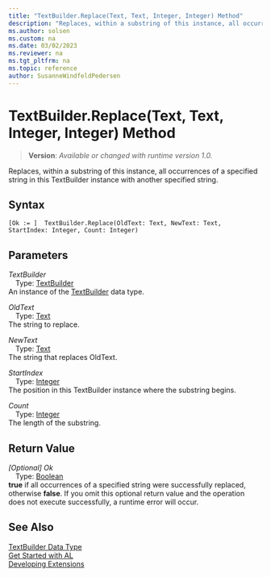```yaml
---
title: "TextBuilder.Replace(Text, Text, Integer, Integer) Method"
description: "Replaces, within a substring of this instance, all occurrences of a specified string in this TextBuilder instance with another specified string."
ms.author: solsen
ms.custom: na
ms.date: 03/02/2023
ms.reviewer: na
ms.tgt_pltfrm: na
ms.topic: reference
author: SusanneWindfeldPedersen
---
```

[//]: # (START>DO_NOT_EDIT)
[//]: # (IMPORTANT:Do not edit any of the content between here and the END>DO_NOT_EDIT.)
[//]: # (Any modifications should be made in the .xml files in the ModernDev repo.)
# TextBuilder.Replace(Text, Text, Integer, Integer) Method
> **Version**: _Available or changed with runtime version 1.0._

Replaces, within a substring of this instance, all occurrences of a specified string in this TextBuilder instance with another specified string.


## Syntax
```AL
[Ok := ]  TextBuilder.Replace(OldText: Text, NewText: Text, StartIndex: Integer, Count: Integer)
```
## Parameters
*TextBuilder*  
&emsp;Type: [TextBuilder](textbuilder-data-type.md)  
An instance of the [TextBuilder](textbuilder-data-type.md) data type.  

*OldText*  
&emsp;Type: [Text](../text/text-data-type.md)  
The string to replace.  

*NewText*  
&emsp;Type: [Text](../text/text-data-type.md)  
The string that replaces OldText.  

*StartIndex*  
&emsp;Type: [Integer](../integer/integer-data-type.md)  
The position in this TextBuilder instance where the substring begins.  

*Count*  
&emsp;Type: [Integer](../integer/integer-data-type.md)  
The length of the substring.  


## Return Value
*[Optional] Ok*  
&emsp;Type: [Boolean](../boolean/boolean-data-type.md)  
**true** if all occurrences of a specified string were successfully replaced, otherwise **false**. If you omit this optional return value and the operation does not execute successfully, a runtime error will occur.  


[//]: # (IMPORTANT: END>DO_NOT_EDIT)
## See Also
[TextBuilder Data Type](textbuilder-data-type.md)  
[Get Started with AL](../../devenv-get-started.md)  
[Developing Extensions](../../devenv-dev-overview.md)